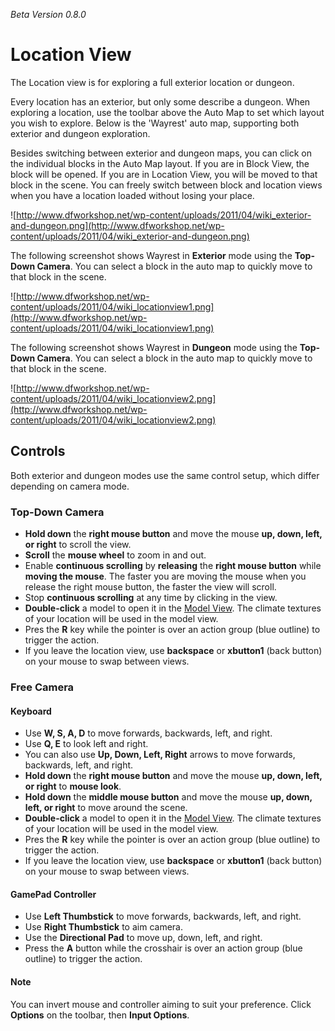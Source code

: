 _Beta Version 0.8.0_

# Location View #

The Location view is for exploring a full exterior location or dungeon.

Every location has an exterior, but only some describe a dungeon. When exploring a location, use the toolbar above the Auto Map to set which layout you wish to explore. Below is the 'Wayrest' auto map, supporting both exterior and dungeon exploration.

Besides switching between exterior and dungeon maps, you can click on the individual blocks in the Auto Map layout. If you are in Block View, the block will be opened. If you are in Location View, you will be moved to that block in the scene. You can freely switch between block and location views when you have a location loaded without losing your place.

![http://www.dfworkshop.net/wp-content/uploads/2011/04/wiki_exterior-and-dungeon.png](http://www.dfworkshop.net/wp-content/uploads/2011/04/wiki_exterior-and-dungeon.png)

The following screenshot shows Wayrest in **Exterior** mode using the **Top-Down Camera**. You can select a block in the auto map to quickly move to that block in the scene.

![http://www.dfworkshop.net/wp-content/uploads/2011/04/wiki_locationview1.png](http://www.dfworkshop.net/wp-content/uploads/2011/04/wiki_locationview1.png)

The following screenshot shows Wayrest in **Dungeon** mode using the **Top-Down Camera**. You can select a block in the auto map to quickly move to that block in the scene.

![http://www.dfworkshop.net/wp-content/uploads/2011/04/wiki_locationview2.png](http://www.dfworkshop.net/wp-content/uploads/2011/04/wiki_locationview2.png)

## Controls ##

Both exterior and dungeon modes use the same control setup, which differ depending on camera mode.

### Top-Down Camera ###

  * **Hold down** the **right mouse button** and move the mouse **up, down, left, or right** to scroll the view.
  * **Scroll** the **mouse wheel** to zoom in and out.
  * Enable **continuous scrolling** by **releasing** the **right mouse button** while **moving the mouse**. The faster you are moving the mouse when you release the right mouse button, the faster the view will scroll.
  * Stop **continuous scrolling** at any time by clicking in the view.
  * **Double-click** a model to open it in the [Model View](DaggerfallModelling_ModelView.md). The climate textures of your location will be used in the model view.
  * Pres the **R** key while the pointer is over an action group (blue outline) to trigger the action.
  * If you leave the location view, use **backspace** or **xbutton1** (back button) on your mouse to swap between views.

### Free Camera ###

#### Keyboard ####

  * Use **W, S, A, D** to move forwards, backwards, left, and right.
  * Use **Q, E** to look left and right.
  * You can also use **Up, Down, Left, Right** arrows to move forwards, backwards, left, and right.
  * **Hold down** the **right mouse button** and move the mouse **up, down, left, or right** to **mouse look**.
  * **Hold down** the **middle mouse button** and move the mouse **up, down, left, or right** to move around the scene.
  * **Double-click** a model to open it in the [Model View](DaggerfallModelling_ModelView.md). The climate textures of your location will be used in the model view.
  * Pres the **R** key while the pointer is over an action group (blue outline) to trigger the action.
  * If you leave the location view, use **backspace** or **xbutton1** (back button) on your mouse to swap between views.

#### GamePad Controller ####

  * Use **Left Thumbstick** to move forwards, backwards, left, and right.
  * Use **Right Thumbstick** to aim camera.
  * Use the **Directional Pad** to move up, down, left, and right.
  * Press the **A** button while the crosshair is over an action group (blue outline) to trigger the action.

#### Note ####

You can invert mouse and controller aiming to suit your preference. Click **Options** on the toolbar, then **Input Options**.